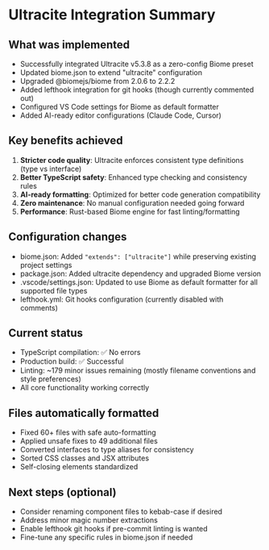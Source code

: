 # Ultracite Integration Summary

## What was implemented
- Successfully integrated Ultracite v5.3.8 as a zero-config Biome preset
- Updated biome.json to extend "ultracite" configuration
- Upgraded @biomejs/biome from 2.0.6 to 2.2.2
- Added lefthook integration for git hooks (though currently commented out)
- Configured VS Code settings for Biome as default formatter
- Added AI-ready editor configurations (Claude Code, Cursor)

## Key benefits achieved
1. **Stricter code quality**: Ultracite enforces consistent type definitions (type vs interface)
2. **Better TypeScript safety**: Enhanced type checking and consistency rules
3. **AI-ready formatting**: Optimized for better code generation compatibility
4. **Zero maintenance**: No manual configuration needed going forward
5. **Performance**: Rust-based Biome engine for fast linting/formatting

## Configuration changes
- biome.json: Added `"extends": ["ultracite"]` while preserving existing project settings
- package.json: Added ultracite dependency and upgraded Biome version
- .vscode/settings.json: Updated to use Biome as default formatter for all supported file types
- lefthook.yml: Git hooks configuration (currently disabled with comments)

## Current status
- TypeScript compilation: ✅ No errors
- Production build: ✅ Successful
- Linting: ~179 minor issues remaining (mostly filename conventions and style preferences)
- All core functionality working correctly

## Files automatically formatted
- Fixed 60+ files with safe auto-formatting
- Applied unsafe fixes to 49 additional files
- Converted interfaces to type aliases for consistency
- Sorted CSS classes and JSX attributes
- Self-closing elements standardized

## Next steps (optional)
- Consider renaming component files to kebab-case if desired
- Address minor magic number extractions
- Enable lefthook git hooks if pre-commit linting is wanted
- Fine-tune any specific rules in biome.json if needed